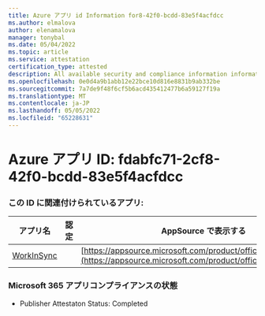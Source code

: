 ```yaml
---
title: Azure アプリ id Information for8-42f0-bcdd-83e5f4acfdcc
ms.author: elmalova
author: elenamalova
manager: tonybal
ms.date: 05/04/2022
ms.topic: article
ms.service: attestation
certification_type: attested
description: All available security and compliance information information for fdabfc71-2cf8-42f0-bcdd-83e5f4acfdcc.
ms.openlocfilehash: 0e0d4a9b1abb12e22bce10d816e8831b9ab332be
ms.sourcegitcommit: 7a7de9f48f6cf5b6acd435412477b6a59127f19a
ms.translationtype: MT
ms.contentlocale: ja-JP
ms.lasthandoff: 05/05/2022
ms.locfileid: "65228631"
---
```

# <a name="azure-app-id-fdabfc71-2cf8-42f0-bcdd-83e5f4acfdcc"></a>Azure アプリ ID: fdabfc71-2cf8-42f0-bcdd-83e5f4acfdcc


### <a name="apps-associated-with-this-id"></a>この ID に関連付けられているアプリ:
| **アプリ名** | **認定** | **AppSource で表示する** |
|--------------|---------------|-----------------------|
| [WorkInSync](../forward/WA200002974.md) |  | [https://appsource.microsoft.com/product/office/WA200002974](https://appsource.microsoft.com/product/office/WA200002974) |

### <a name="microsoft-365-app-compliance-status"></a>Microsoft 365 アプリコンプライアンスの状態
- Publisher Attestaton Status: Completed
